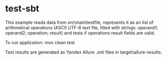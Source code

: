 # test-sbt
This example reads data from src\main\testfile, represents it as an list of arithmetical operations
(ASCII UTF-8 text file, filled with strings: operand1; operand2; operation; result) and tests if
operations result fields are valid.

To run application:
mvn clean test

Test results are generated as Yandex Allure .xml files in target\allure-results\.
